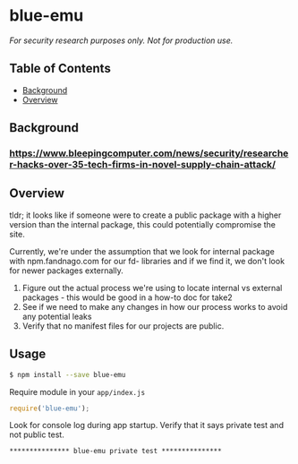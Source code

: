 # blue-emu

*For security research purposes only. Not for production use.*

## Table of Contents

- [Background](#background)
- [Overview](#overview)

## Background

### https://www.bleepingcomputer.com/news/security/researcher-hacks-over-35-tech-firms-in-novel-supply-chain-attack/

## Overview

tldr; it looks like if someone were to create a public package with a higher version than the internal package, this could potentially compromise the site.

Currently, we're under the assumption that we look for internal package with npm.fandnago.com for our fd- libraries and if we find it, we don't look for newer packages externally.

1. Figure out the actual process we're using to locate internal vs external packages - this would be good in a how-to doc for take2
2. See if we need to make any changes in how our process works to avoid any potential leaks
3. Verify that no manifest files for our projects are public.

## Usage

```sh
$ npm install --save blue-emu
```

Require module in your ```app/index.js```
```js
require('blue-emu');
```

Look for console log during app startup. Verify that it says private test and not public test.
```
*************** blue-emu private test ***************
```
